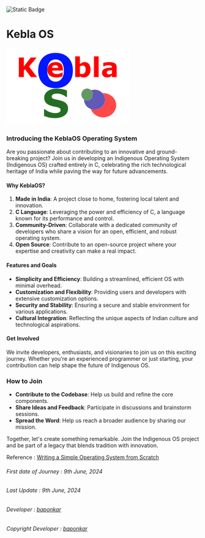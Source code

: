 ![Static Badge](https://img.shields.io/badge/Kebla-OS-maker)


# Kebla OS

![KeblaOS_icon.bmp](KeblaOS_icon.bmp)



### Introducing the KeblaOS Operating System

Are you passionate about contributing to an innovative and ground-breaking project? Join us in developing an Indigenous Operating System (Indigenous OS) crafted entirely in C, celebrating the rich technological heritage of India while paving the way for future advancements.

#### Why KeblaOS?

1. **Made in India**: A project close to home, fostering local talent and innovation.
2. **C Language**: Leveraging the power and efficiency of C, a language known for its performance and control.
3. **Community-Driven**: Collaborate with a dedicated community of developers who share a vision for an open, efficient, and robust operating system.
4. **Open Source**: Contribute to an open-source project where your expertise and creativity can make a real impact.

#### Features and Goals

- **Simplicity and Efficiency**: Building a streamlined, efficient OS with minimal overhead.
- **Customization and Flexibility**: Providing users and developers with extensive customization options.
- **Security and Stability**: Ensuring a secure and stable environment for various applications.
- **Cultural Integration**: Reflecting the unique aspects of Indian culture and technological aspirations.

#### Get Involved

We invite developers, enthusiasts, and visionaries to join us on this exciting journey. Whether you're an experienced programmer or just starting, your contribution can help shape the future of Indigenous OS.

### How to Join

- **Contribute to the Codebase**: Help us build and refine the core components.
- **Share Ideas and Feedback**: Participate in discussions and brainstorm sessions.
- **Spread the Word**: Help us reach a broader audience by sharing our mission.

Together, let's create something remarkable. Join the Indigenous OS project and be part of a legacy that blends tradition with innovation.




Reference : [Writing a Simple Operating System from Scratch](writing_simple_os.pdf)


###### First date of Journey : 9th June, 2024
###### Last Update : 9th June, 2024
###### Developer : [baponkar](https://github.com/baponkar)

###### Copyright Developer : [baponkar](https://github.com/baponkar)

